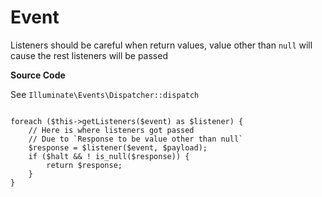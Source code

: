 # Event

Listeners should be careful when return values, value other than `null` will cause the rest listeners will be passed

**Source Code**

See `Illuminate\Events\Dispatcher::dispatch`

```text

foreach ($this->getListeners($event) as $listener) {
    // Here is where listeners got passed
    // Due to `Response to be value other than null`
    $response = $listener($event, $payload);
    if ($halt && ! is_null($response)) {
        return $response;
    }
}
```